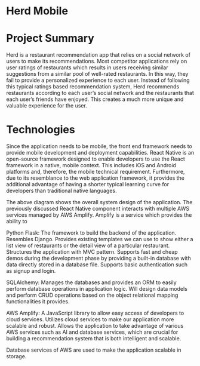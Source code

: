 # Herd Mobile

# Project Summary
Herd is a restaurant recommendation app that relies on a social network of users to make its recommendations. Most competitor applications rely on user ratings of restaurants which results in users receiving similar suggestions from a similar pool of well-rated restaurants. In this way, they fail to provide a personalized experience to each user. Instead of following this typical ratings based recommendation system, Herd recommends restaurants according to each user’s social network and the restaurants that each user’s friends have enjoyed. This creates a much more unique and valuable experience for the user.

# Technologies 
Since the application needs to be mobile, the front end framework needs to provide mobile development and deployment capabilities. React Native is an open-source framework designed to enable developers to use the React framework in a native, mobile context. This includes iOS and Android platforms and, therefore, the mobile technical requirement. Furthermore, due to its resemblance to the web application framework, it provides the additional advantage of having a shorter typical learning curve for developers than traditional native languages. 

The above diagram shows the overall system design of the application. The previously discussed React Native component interacts with multiple AWS services managed by AWS Amplify. Amplify is a service which provides the ability to 

Python Flask: The framework to build the backend of the application. Resembles Django. Provides existing templates we can use to show either a list view of restaurants or the detail view of a particular restaurant. Structures the application with MVC pattern. Supports fast and cheap demos during the development phase by providing a built-in database with data directly stored in a database file. Supports basic authentication such as signup and login.

SQLAlchemy: Manages the databases and provides an ORM to easily perform database operations in application logic. Will design data models and perform CRUD operations based on the object relational mapping functionalities it provides. 



AWS Amplify: A JavaScript library to allow easy access of developers to cloud services. Utilizes cloud services to make our application more scalable and robust. Allows the application to take advantage of various AWS services such as AI and database services, which are crucial for building a recommendation system that is both intelligent and scalable.

Database services of AWS are used to make the application scalable in storage.


